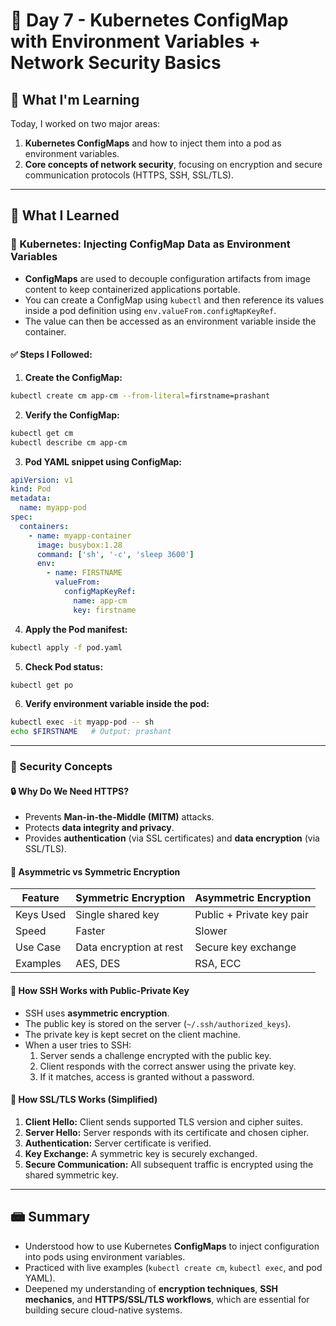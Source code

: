 # 🚀 Day 7 - Kubernetes ConfigMap with Environment Variables + Network Security Basics

## 📌 What I'm Learning

Today, I worked on two major areas:
1. **Kubernetes ConfigMaps** and how to inject them into a pod as environment variables.
2. **Core concepts of network security**, focusing on encryption and secure communication protocols (HTTPS, SSH, SSL/TLS).

---

## 🧠 What I Learned

### 🐳 Kubernetes: Injecting ConfigMap Data as Environment Variables

- **ConfigMaps** are used to decouple configuration artifacts from image content to keep containerized applications portable.
- You can create a ConfigMap using `kubectl` and then reference its values inside a pod definition using `env.valueFrom.configMapKeyRef`.
- The value can then be accessed as an environment variable inside the container.

#### ✅ Steps I Followed:

1. **Create the ConfigMap:**

```bash
kubectl create cm app-cm --from-literal=firstname=prashant
```

2. **Verify the ConfigMap:**

```bash
kubectl get cm
kubectl describe cm app-cm
```

3. **Pod YAML snippet using ConfigMap:**

```yaml
apiVersion: v1
kind: Pod
metadata:
  name: myapp-pod
spec:
  containers:
    - name: myapp-container
      image: busybox:1.28
      command: ['sh', '-c', 'sleep 3600']
      env:
        - name: FIRSTNAME
          valueFrom:
            configMapKeyRef:
              name: app-cm
              key: firstname
```

4. **Apply the Pod manifest:**

```bash
kubectl apply -f pod.yaml
```

5. **Check Pod status:**

```bash
kubectl get po
```

6. **Verify environment variable inside the pod:**

```bash
kubectl exec -it myapp-pod -- sh
echo $FIRSTNAME   # Output: prashant
```

---

### 🔐 Security Concepts

#### 🔒 Why Do We Need HTTPS?

- Prevents **Man-in-the-Middle (MITM)** attacks.
- Protects **data integrity and privacy**.
- Provides **authentication** (via SSL certificates) and **data encryption** (via SSL/TLS).

#### 🔑 Asymmetric vs Symmetric Encryption

| Feature                | Symmetric Encryption | Asymmetric Encryption         |
|------------------------|----------------------|-------------------------------|
| Keys Used              | Single shared key    | Public + Private key pair     |
| Speed                  | Faster               | Slower                        |
| Use Case               | Data encryption at rest | Secure key exchange           |
| Examples               | AES, DES             | RSA, ECC                      |

#### 🔐 How SSH Works with Public-Private Key

- SSH uses **asymmetric encryption**.
- The public key is stored on the server (`~/.ssh/authorized_keys`).
- The private key is kept secret on the client machine.
- When a user tries to SSH:
  1. Server sends a challenge encrypted with the public key.
  2. Client responds with the correct answer using the private key.
  3. If it matches, access is granted without a password.

#### 🔐 How SSL/TLS Works (Simplified)

1. **Client Hello:** Client sends supported TLS version and cipher suites.
2. **Server Hello:** Server responds with its certificate and chosen cipher.
3. **Authentication:** Server certificate is verified.
4. **Key Exchange:** A symmetric key is securely exchanged.
5. **Secure Communication:** All subsequent traffic is encrypted using the shared symmetric key.

---

## 📾 Summary

- Understood how to use Kubernetes **ConfigMaps** to inject configuration into pods using environment variables.
- Practiced with live examples (`kubectl create cm`, `kubectl exec`, and pod YAML).
- Deepened my understanding of **encryption techniques**, **SSH mechanics**, and **HTTPS/SSL/TLS workflows**, which are essential for building secure cloud-native systems.


